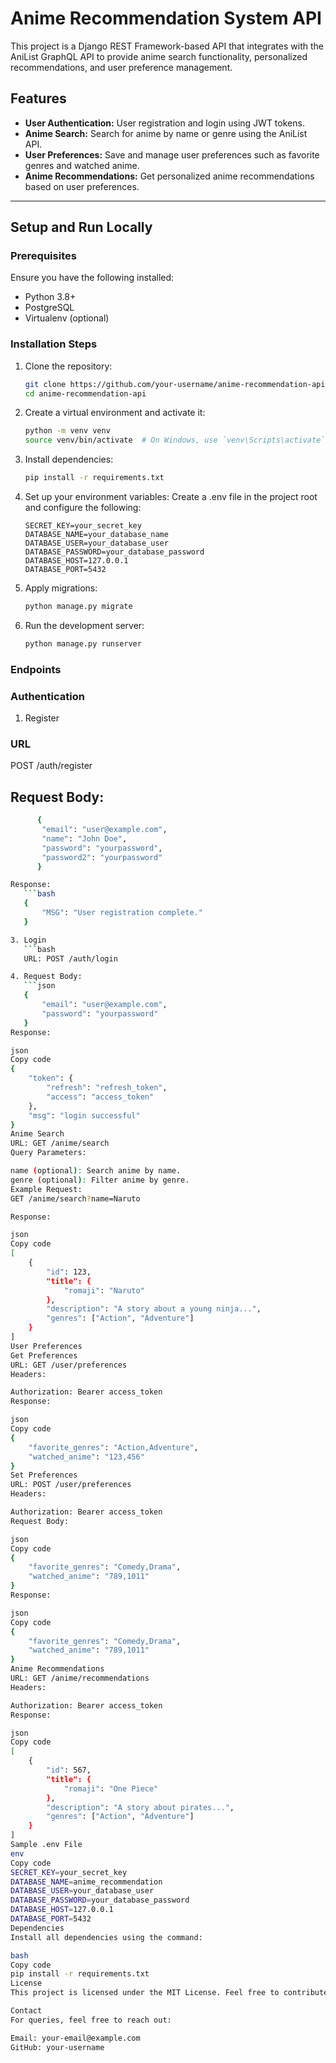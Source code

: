 # Anime Recommendation System API

This project is a Django REST Framework-based API that integrates with the AniList GraphQL API to provide anime search functionality, personalized recommendations, and user preference management.

## Features
- **User Authentication:** User registration and login using JWT tokens.
- **Anime Search:** Search for anime by name or genre using the AniList API.
- **User Preferences:** Save and manage user preferences such as favorite genres and watched anime.
- **Anime Recommendations:** Get personalized anime recommendations based on user preferences.

---

## Setup and Run Locally

### Prerequisites
Ensure you have the following installed:
- Python 3.8+
- PostgreSQL
- Virtualenv (optional)

### Installation Steps
1. Clone the repository:
   ```bash
   git clone https://github.com/your-username/anime-recommendation-api.git
   cd anime-recommendation-api


2. Create a virtual environment and activate it:
   ```bash
   python -m venv venv
   source venv/bin/activate  # On Windows, use `venv\Scripts\activate`
3. Install dependencies:

   ```bash
   pip install -r requirements.txt
4. Set up your environment variables: Create a .env file in the project root and configure the following:

   ```env
   SECRET_KEY=your_secret_key
   DATABASE_NAME=your_database_name
   DATABASE_USER=your_database_user
   DATABASE_PASSWORD=your_database_password
   DATABASE_HOST=127.0.0.1
   DATABASE_PORT=5432
5. Apply migrations:

   ```bash
   python manage.py migrate
6. Run the development server:

   ```bash
   python manage.py runserver
### Endpoints
### Authentication
1. Register
### URL
POST /auth/register

## Request Body:
```bash
      {
       "email": "user@example.com",
       "name": "John Doe",
       "password": "yourpassword",
       "password2": "yourpassword"
      }

Response:
   ```bash
   {
       "MSG": "User registration complete."
   }

3. Login
   ```bash
   URL: POST /auth/login

4. Request Body:
   ```json
   {
       "email": "user@example.com",
       "password": "yourpassword"
   }
Response:

json
Copy code
{
    "token": {
        "refresh": "refresh_token",
        "access": "access_token"
    },
    "msg": "login successful"
}
Anime Search
URL: GET /anime/search
Query Parameters:

name (optional): Search anime by name.
genre (optional): Filter anime by genre.
Example Request:
GET /anime/search?name=Naruto

Response:

json
Copy code
[
    {
        "id": 123,
        "title": {
            "romaji": "Naruto"
        },
        "description": "A story about a young ninja...",
        "genres": ["Action", "Adventure"]
    }
]
User Preferences
Get Preferences
URL: GET /user/preferences
Headers:

Authorization: Bearer access_token
Response:

json
Copy code
{
    "favorite_genres": "Action,Adventure",
    "watched_anime": "123,456"
}
Set Preferences
URL: POST /user/preferences
Headers:

Authorization: Bearer access_token
Request Body:

json
Copy code
{
    "favorite_genres": "Comedy,Drama",
    "watched_anime": "789,1011"
}
Response:

json
Copy code
{
    "favorite_genres": "Comedy,Drama",
    "watched_anime": "789,1011"
}
Anime Recommendations
URL: GET /anime/recommendations
Headers:

Authorization: Bearer access_token
Response:

json
Copy code
[
    {
        "id": 567,
        "title": {
            "romaji": "One Piece"
        },
        "description": "A story about pirates...",
        "genres": ["Action", "Adventure"]
    }
]
Sample .env File
env
Copy code
SECRET_KEY=your_secret_key
DATABASE_NAME=anime_recommendation
DATABASE_USER=your_database_user
DATABASE_PASSWORD=your_database_password
DATABASE_HOST=127.0.0.1
DATABASE_PORT=5432
Dependencies
Install all dependencies using the command:

bash
Copy code
pip install -r requirements.txt
License
This project is licensed under the MIT License. Feel free to contribute and use it as you like!

Contact
For queries, feel free to reach out:

Email: your-email@example.com
GitHub: your-username
